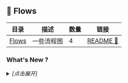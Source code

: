 ## :traffic_light: Flows

| 目录 | 描述 | 数量 | 链接 |
| --- | --- | --- | --- |
| [Flows](./) | 一些流程图 | 4 | [README :link:](<README.md>) |
### What's New ?

<details><summary><em>[点击展开]</em></summary>
<br>

- 2024-03-06 [README.md](<README.md>)
- 2023-11-14 [PatchCore.drawio](<AnomalyDetection/PatchCore.drawio>)
- 2023-04-17 [DeepLabv3PlusXception65_8.drawio](<DeepLabv3PlusXception65_8.drawio>)
- 2023-04-17 [DeepLabv3PlusXception65_16.drawio](<DeepLabv3PlusXception65_16.drawio>)

</details>

